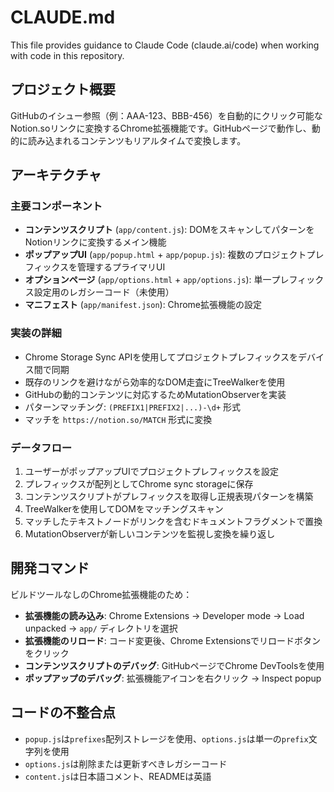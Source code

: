 # CLAUDE.md

This file provides guidance to Claude Code (claude.ai/code) when working with code in this repository.

## プロジェクト概要

GitHubのイシュー参照（例：AAA-123、BBB-456）を自動的にクリック可能なNotion.soリンクに変換するChrome拡張機能です。GitHubページで動作し、動的に読み込まれるコンテンツもリアルタイムで変換します。

## アーキテクチャ

### 主要コンポーネント

- **コンテンツスクリプト** (`app/content.js`): DOMをスキャンしてパターンをNotionリンクに変換するメイン機能
- **ポップアップUI** (`app/popup.html` + `app/popup.js`): 複数のプロジェクトプレフィックスを管理するプライマリUI
- **オプションページ** (`app/options.html` + `app/options.js`): 単一プレフィックス設定用のレガシーコード（未使用）
- **マニフェスト** (`app/manifest.json`): Chrome拡張機能の設定

### 実装の詳細

- Chrome Storage Sync APIを使用してプロジェクトプレフィックスをデバイス間で同期
- 既存のリンクを避けながら効率的なDOM走査にTreeWalkerを使用
- GitHubの動的コンテンツに対応するためMutationObserverを実装
- パターンマッチング: `(PREFIX1|PREFIX2|...)-\d+` 形式
- マッチを `https://notion.so/MATCH` 形式に変換

### データフロー

1. ユーザーがポップアップUIでプロジェクトプレフィックスを設定
2. プレフィックスが配列としてChrome sync storageに保存
3. コンテンツスクリプトがプレフィックスを取得し正規表現パターンを構築
4. TreeWalkerを使用してDOMをマッチングスキャン
5. マッチしたテキストノードがリンクを含むドキュメントフラグメントで置換
6. MutationObserverが新しいコンテンツを監視し変換を繰り返し

## 開発コマンド

ビルドツールなしのChrome拡張機能のため：

- **拡張機能の読み込み**: Chrome Extensions → Developer mode → Load unpacked → `app/` ディレクトリを選択
- **拡張機能のリロード**: コード変更後、Chrome Extensionsでリロードボタンをクリック
- **コンテンツスクリプトのデバッグ**: GitHubページでChrome DevToolsを使用
- **ポップアップのデバッグ**: 拡張機能アイコンを右クリック → Inspect popup

## コードの不整合点

- `popup.js`は`prefixes`配列ストレージを使用、`options.js`は単一の`prefix`文字列を使用
- `options.js`は削除または更新すべきレガシーコード
- `content.js`は日本語コメント、READMEは英語